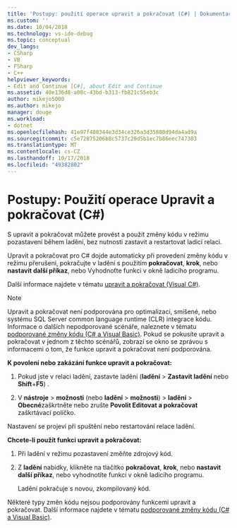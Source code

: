 ```yaml
---
title: 'Postupy: použití operace upravit a pokračovat (C#) | Dokumentace Microsoftu'
ms.custom: ''
ms.date: 10/04/2018
ms.technology: vs-ide-debug
ms.topic: conceptual
dev_langs:
- CSharp
- VB
- FSharp
- C++
helpviewer_keywords:
- Edit and Continue [C#], about Edit and Continue
ms.assetid: 40e136d8-a08c-43bd-b313-fb821c55eb3c
author: mikejo5000
ms.author: mikejo
manager: douge
ms.workload:
- dotnet
ms.openlocfilehash: 41e97f488344e3d34ce326a3d35880d94da4ad9a
ms.sourcegitcommit: c5e72875206b8c5737c29d5b1ec7b86eec747303
ms.translationtype: MT
ms.contentlocale: cs-CZ
ms.lasthandoff: 10/17/2018
ms.locfileid: "49382802"
---
```

# <a name="how-to-use-edit-and-continue-c"></a>Postupy: Použití operace Upravit a pokračovat (C#)
S upravit a pokračovat můžete provést a použít změny kódu v režimu pozastavení během ladění, bez nutnosti zastavit a restartovat ladicí relaci.  

Upravit a pokračovat pro C# dojde automaticky při provedení změny kódu v režimu přerušení, pokračujte v ladění s použitím **pokračovat**, **krok**, nebo **nastavit další příkaz**, nebo Vyhodnoťte funkci v okně ladicího programu.  

Další informace najdete v tématu [upravit a pokračovat (Visual C#)](../debugger/edit-and-continue-visual-csharp.md).

>[!NOTE]
>Upravit a pokračovat není podporována pro optimalizaci, smíšené, nebo systému SQL Server common language runtime (CLR) integrace kódu. Informace o dalších nepodporované scénáře, naleznete v tématu [podporované změny kódu (C# a Visual Basic)](../debugger/supported-code-changes-csharp.md). Pokud se pokusíte upravit a pokračovat v jednom z těchto scénářů, zobrazí se okno se zprávou s informacemi o tom, že funkce upravit a pokračovat není podporována.  
  
**K povolení nebo zakázání funkce upravit a pokračovat:**  
   
1. Pokud jste v relaci ladění, zastavte ladění (**ladění** > **Zastavit ladění** nebo **Shift**+**F5**) .
   
1. V **nástroje** > **možnosti** (nebo **ladění** > **možnosti**) > **ladění**  >  **Obecné**zaškrtněte nebo zrušte **Povolit Editovat a pokračovat** zaškrtávací políčko.  
  
Nastavení se projeví při spuštění nebo restartování relace ladění.  

**Chcete-li použít funkci upravit a pokračovat:**  
   
1. Při ladění v režimu pozastavení změňte zdrojový kód.  
   
1. Z **ladění** nabídky, klikněte na tlačítko **pokračovat**, **krok**, nebo **nastavit další příkaz**, nebo vyhodnotíte funkci v okně ladicího programu.  
   
   Ladění pokračuje s novou, zkompilovaný kód. 

Některé typy změn kódu nejsou podporovány funkcemi upravit a pokračovat. Další informace najdete v tématu [podporované změny kódu (C# a Visual Basic)](../debugger/supported-code-changes-csharp.md).   
